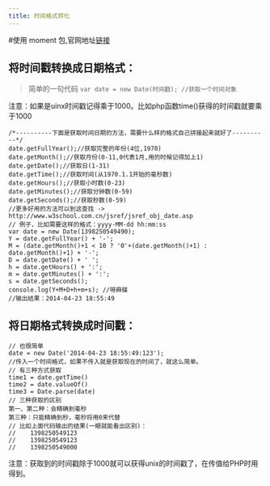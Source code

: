 ```yaml
---
title: 时间格式转化
---
```


#使用 moment 包,官网地址[链接](http://momentjs.cn/)

## 将时间戳转换成日期格式：
> 简单的一句代码
`
var date = new Date(时间戳); //获取一个时间对象 
`

注意：如果是uinx时间戳记得乘于1000。比如php函数time()获得的时间戳就要乘于1000
```
/*----------下面是获取时间日期的方法，需要什么样的格式自己拼接起来就好了----------*/
date.getFullYear();//获取完整的年份(4位,1970)
date.getMonth();//获取月份(0-11,0代表1月,用的时候记得加上1)
date.getDate();//获取日(1-31)
date.getTime();//获取时间(从1970.1.1开始的毫秒数)
date.getHours();//获取小时数(0-23)
date.getMinutes();//获取分钟数(0-59)
date.getSeconds();//获取秒数(0-59)
//更多好用的方法可以到这查找 -> http://www.w3school.com.cn/jsref/jsref_obj_date.asp
// 例子，比如需要这样的格式：yyyy-MM-dd hh:mm:ss
var date = new Date(1398250549490);
Y = date.getFullYear() + '-';
M = (date.getMonth()+1 < 10 ? '0'+(date.getMonth()+1) : date.getMonth()+1) + '-';
D = date.getDate() + ' ';
h = date.getHours() + ':';
m = date.getMinutes() + ':';
s = date.getSeconds(); 
console.log(Y+M+D+h+m+s); //呀麻碟
//输出结果：2014-04-23 18:55:49
```

## 将日期格式转换成时间戳：
```
// 也很简单
date = new Date('2014-04-23 18:55:49:123');
//传入一个时间格式，如果不传入就是获取现在的时间了，就这么简单。
// 有三种方式获取
time1 = date.getTime()
time2 = date.valueOf()
time3 = Date.parse(date)
// 三种获取的区别
第一、第二种：会精确到毫秒
第三种：只能精确到秒，毫秒将用0来代替
// 比如上面代码输出的结果(一眼就能看出区别)：
//    1398250549123
//    1398250549123
//    1398250549000
```
注意：获取到的时间戳除于1000就可以获得unix的时间戳了，在传值给PHP时用得到。

